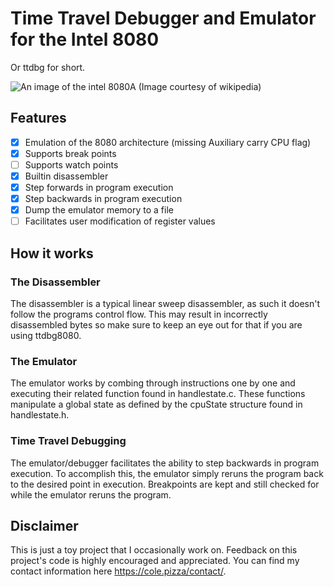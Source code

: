 # Time Travel Debugger and Emulator for the Intel 8080

Or ttdbg for short.

![An image of the intel 8080A](https://upload.wikimedia.org/wikipedia/commons/3/3a/KL_Intel_i8080_Black_Background.jpg "An intel 8080A")
(Image courtesy of wikipedia)

## Features
- [X] Emulation of the 8080 architecture (missing Auxiliary carry CPU flag)
- [X] Supports break points
- [ ] Supports watch points
- [X] Builtin disassembler
- [X] Step forwards in program execution
- [X] Step backwards in program execution
- [X] Dump the emulator memory to a file
- [ ] Facilitates user modification of register values

## How it works

### The Disassembler

The disassembler is a typical linear sweep disassembler, as such it doesn't follow the programs control flow. This may result in incorrectly disassembled bytes so make sure to keep an eye out for that if you are using ttdbg8080.

### The Emulator

The emulator works by combing through instructions one by one and executing their related function found in handlestate.c. These functions manipulate a global state as defined by the cpuState structure found in handlestate.h.

### Time Travel Debugging

The emulator/debugger facilitates the ability to step backwards in program execution. To accomplish this, the emulator simply reruns the program back to the desired point in execution. Breakpoints are kept and still checked for while the emulator reruns the program.

## Disclaimer

This is just a toy project that I occasionally work on. Feedback on this project's code is highly encouraged and appreciated. You can find my contact information here https://cole.pizza/contact/.